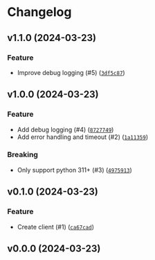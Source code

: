 # Changelog

## v1.1.0 (2024-03-23)

### Feature

- Improve debug logging (#5) ([`3df5c87`](https://github.com/bdraco/aionut/commit/3df5c87d33634399c2726d57e5ed3ff567ae653a))

## v1.0.0 (2024-03-23)

### Feature

- Add debug logging (#4) ([`8727749`](https://github.com/bdraco/aionut/commit/8727749a0006312033c8f2baee4b8c02e336c5d2))
- Add error handling and timeout (#2) ([`1a11359`](https://github.com/bdraco/aionut/commit/1a113594bd82cb662bc026bc3a5d04df008f451b))

### Breaking

- Only support python 311+ (#3) ([`4975913`](https://github.com/bdraco/aionut/commit/4975913e548183438ed5c0c2aa4bf5fd5a40ad52))

## v0.1.0 (2024-03-23)

### Feature

- Create client (#1) ([`ca67cad`](https://github.com/bdraco/aionut/commit/ca67cad386a41c53b3ec5aaea27df342b51e20bd))

## v0.0.0 (2024-03-23)
